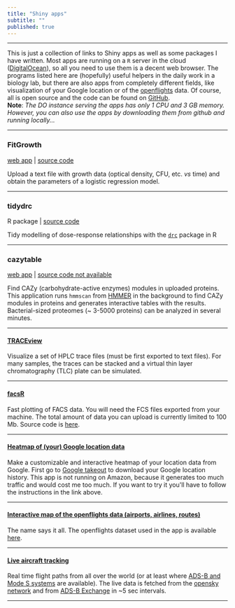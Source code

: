 ```yaml
---
title: "Shiny apps"
subtitle: ""
published: true
---
```



***

This is just a collection of links to Shiny apps as well as some packages I have written. Most apps are running on a `R` server in the cloud ([DigitalOcean](https://www.digitalocean.com/)), so all you need to use them is a decent web browser. The programs listed here are (hopefully) useful helpers in the daily work in a biology lab, but there are also apps from completely different fields, like visualization of your Google location or of the [openflights](https://openflights.org/) data. Of course, all is open source and the code can be found on [GitHub](https://github.com/angelovangel).   
**Note**: *The DO instance serving the apps has only 1 CPU and 3 GB memory. However, you can also use the apps by downloading them from github and running locally...*    

***
### FitGrowth
[web app](http://165.22.73.243/fitgrowth) | [source code](https://github.com/angelovangel/FitGrowth)

Upload a text file with growth data (optical density, CFU, etc. *vs* time) and obtain the parameters of a logistic regression model.
***

### tidydrc  
R package | [source code](https://github.com/angelovangel/tidydrc)

Tidy modelling of dose-response relationships with the [`drc`](https://journals.plos.org/plosone/article?id=10.1371/journal.pone.0146021) package in R

***

### cazytable   
[web app](http://165.22.73.243/cazytable/) | [source code not available](#)

Find CAZy (carbohydrate-active enzymes) modules in uploaded proteins. This application runs `hmmscan` from [HMMER](http://hmmer.org/) in the background to find CAZy modules in proteins and generates interactive tables with the results. Bacterial-sized proteomes (~ 3-5000 proteins) can be analyzed in several minutes.   


***

#### [TRACEview](#) 

Visualize a set of HPLC trace files (must be first exported to text files). For many samples, the traces can be stacked and a virtual thin layer chromatography (TLC) plate can be simulated.

***

#### [facsR](http://165.22.73.243/facsR/)

Fast plotting of FACS data. You will need the FCS files exported from your machine. The total amount of data you can upload is currently limited to 100 Mb. Source code is [here](https://github.com/angelovangel/facsR).

***

#### [Heatmap of (your) Google location data](https://github.com/angelovangel/google-location-heatmap)

Make a customizable and interactive heatmap of your location data from Google. First go to [Google takeout](https://takeout.google.com/settings/takeout) to download your Google location history. This app is not running on Amazon, because it generates too much traffic and would cost me too much. If you want to try it you'll have to follow the instructions in the link above. 

***

#### [Interactive map of the openflights data (airports, airlines, routes)](#)

The name says it all. The openflights dataset used in the app is available [here](https://github.com/jpatokal/openflights).

***

#### [Live aircraft tracking](http://35.176.52.165/shiny/rstudio/opensky-live/)

Real time flight paths from all over the world (or at least where [ADS-B and Mode S systems](https://en.wikipedia.org/wiki/Automatic_dependent_surveillance_%E2%80%93_broadcast) are available). The live data is fetched from the [opensky network](https://opensky-network.org/) and from [ADS-B Exchange](https://www.adsbexchange.com/) in ~5 sec intervals.


***






